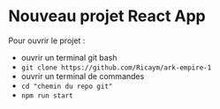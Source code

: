 # Nouveau projet React App

Pour ouvrir le projet : 

- ouvrir un terminal git bash
- ```git clone https://github.com/Ricaym/ark-empire-1```
- ouvrir un terminal de commandes
- ```cd "chemin du repo git"```
- ```npm run start```